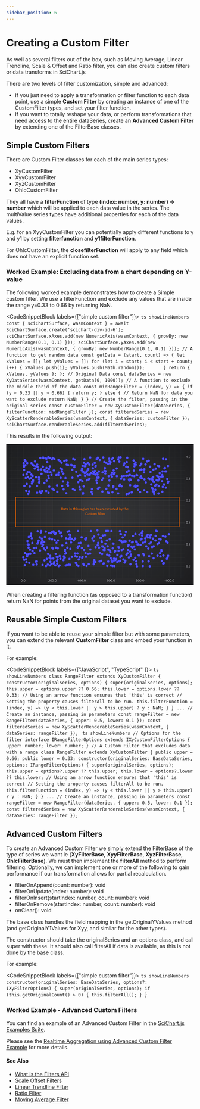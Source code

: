 ```yaml
---
sidebar_position: 6
---
```


# Creating a Custom Filter

As well as several filters out of the box, such as Moving Average, Linear Trendline, Scale & Offset and Ratio filter, you can also create custom filters or data transforms in SciChart.js

There are two levels of filter customization, simple and advanced:

*   If you just need to apply a transformation or filter function to each data point, use a simple **Custom Filter** by creating an instance of one of the CustomFilter types, and set your filter function.
*   If you want to totally reshape your data, or perform transformations that need access to the entire dataSeries, create an **Advanced Custom Filter** by extending one of the FilterBase classes.

Simple Custom Filters
---------------------

There are Custom Filter classes for each of the main series types:

*   XyCustomFilter
*   XyyCustomFilter
*   XyzCustomFilter
*   OhlcCustomFilter

They all have a **filterFunction** of type **(index: number, y: number) => number** which will be applied to each data value in the series. The multiValue series types have additional properties for each of the data values.

E.g. for an XyyCustomFilter you can potentially apply different functions to y and y1 by setting **filterfunction** and **y1filterFunction**.

For OhlcCustomFilter, the **closefilterFunction** will apply to any field which does not have an explicit function set.

### Worked Example: Excluding data from a chart depending on Y-value

The following worked example demonstrates how to create a Simple custom filter. We use a filterFunction and exclude any values that are inside the range y=0.33 to 0.66 by returning NaN.

<CodeSnippetBlock labels={["simple custom filter"]}>
    ```ts showLineNumbers
    const { sciChartSurface, wasmContext } = await SciChartSurface.create('scichart-div-id-6');
    sciChartSurface.xAxes.add(new NumericAxis(wasmContext, { growBy: new NumberRange(0.1, 0.1) }));
    sciChartSurface.yAxes.add(new NumericAxis(wasmContext, { growBy: new NumberRange(0.1, 0.1) }));
    // A function to get random data
    const getData = (start, count) => {
        let xValues = [];
        let yValues = [];
        for (let i = start; i < start + count; i++) {
            xValues.push(i);
            yValues.push(Math.random());      
        }
        return { xValues, yValues };
    };
    // Original Data
    const dataSeries = new XyDataSeries(wasmContext, getData(0, 1000));
    // A function to exclude the middle thrid of the data
    const midRangeFilter = (index, y) => {
        if (y < 0.33 || y > 0.66) {
            return y;
        } else {
            // Return NaN for data you want to exclude
            return NaN;
        }
    }
    // Create the filter, passing in the original series
    const customFilter = new XyCustomFilter(dataSeries, { filterFunction: midRangeFilter });
    const filteredSeries = new XyScatterRenderableSeries(wasmContext, { dataSeries: customFilter });
    sciChartSurface.renderableSeries.add(filteredSeries);
    ```

</CodeSnippetBlock>

This results in the following output:

![](img/1.png)

When creating a filtering function (as opposed to a transformation function) return NaN for points from the original dataset you want to exclude.

Reusable Simple Custom Filters
------------------------------

If you want to be able to reuse your simple filter but with some parameters, you can extend the relevant **CustomFilter** class and embed your function in it.

For example:

<CodeSnippetBlock labels={["JavaScript", "TypeScript" ]}>
    ```ts showLineNumbers
    class RangeFilter extends XyCustomFilter {
        constructor(originalSeries, options) {
            super(originalSeries, options);
            this.upper = options.upper ?? 0.66;
            this.lower = options.lower ?? 0.33;
            // Using an arrow function ensures that 'this' is correct
            // Setting the property causes filterAll to be run.
            this.filterFunction = (index, y) => (y < this.lower || y > this.upper) ? y : NaN;
        }
    }
    ...
    // Create an instance, passing in parameters
    const rangeFilter = new RangeFilter(dataSeries, { upper: 0.5, lower: 0.1 });
    const filteredSeries = new XyScatterRenderableSeries(wasmContext, { dataSeries: rangeFilter });
    ```
    ```ts showLineNumbers
    // Options for the filter
    interface IRangeFilterOptions extends IXyCustomFilterOptions {
        upper: number;
        lower: number;
    }
    // A Custom Filter that excludes data with a range
    class RangeFilter extends XyCustomFilter {
        public upper = 0.66;
        public lower = 0.33;
        constructor(originalSeries: BaseDataSeries, options: IRangeFilterOptions) {
            super(originalSeries, options);
            this.upper = options?.upper ?? this.upper;
            this.lower = options?.lower ?? this.lower;
            // Using an arrow function ensures that 'this' is correct
            // Setting the property causes filterAll to be run.
            this.filterFunction = (index, y) => (y < this.lower || y > this.upper) ? y : NaN;
        }
    }
    ...
    // Create an instance, passing in parameters
    const rangeFilter = new RangeFilter(dataSeries, { upper: 0.5, lower: 0.1 });
    const filteredSeries = new XyScatterRenderableSeries(wasmContext, { dataSeries: rangeFilter });
    ```

</CodeSnippetBlock>

Advanced Custom Filters
-----------------------

To create an Advanced Custom Filter we simply extend the FilterBase of the type of series we want ie (**XyFilterBase**, **XyyFilterBase**, **XyzFilterBase**, **OhlcFilterBase**). We must then implement the **filterAll** method to perform filtering. Optionally, we can implement one or more of the following to gain performance if our transformation allows for partial recalculation.

*   filterOnAppend(count: number): void
*   filterOnUpdate(index: number): void
*   filterOnInsert(startIndex: number, count: number): void
*   filterOnRemove(startIndex: number, count: number): void
*   onClear(): void

The base class handles the field mapping in the getOriginalYValues method (and getOriginalY1Values for Xyy, and similar for the other types).

The constructor should take the originalSeries and an options class, and call super with these. It should also call filterAll if data is available, as this is not done by the base class.

For example:

<CodeSnippetBlock labels={["simple custom filter"]}>
    ```ts showLineNumbers
    constructor(originalSeries: BaseDataSeries, options?: IXyFilterOptions) {
        super(originalSeries, options);
        if (this.getOriginalCount() > 0) {
            this.filterAll();
        }
    }
    ```

</CodeSnippetBlock>

### Worked Example - Advanced Custom Filters

You can find an example of an Advanced Custom Filter in the [SciChart.js Examples Suite](/get-started/scichart-js-examples-suite).

Please see the [Realtime Aggregation using Advanced Custom Filter Example](https://www.scichart.com/demo/javascript-custom-filters) for more details.

#### See Also

* [What is the Filters API](/2d-charts/chart-types/data-filters-api/data-filters-api-overview)
* [Scale Offset Filters](/2d-charts/chart-types/data-filters-api/scale-offset-filters)
* [Linear Trendline Filter](/2d-charts/chart-types/data-filters-api/linear-trendline-filter)
* [Ratio Filter](/2d-charts/chart-types/data-filters-api/ratio-filter)
* [Moving Average Filter](/2d-charts/chart-types/data-filters-api/moving-average-filter)